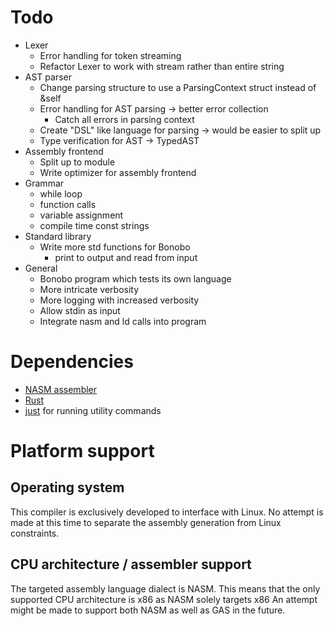 # Todo

- Lexer
    - Error handling for token streaming
    - Refactor Lexer to work with stream rather than entire string
- AST parser
    - Change parsing structure to use a ParsingContext struct instead of &self
    - Error handling for AST parsing -> better error collection
        - Catch all errors in parsing context
    - Create "DSL" like language for parsing -> would be easier to split up
    - Type verification for AST -> TypedAST
- Assembly frontend
    - Split up to module
    - Write optimizer for assembly frontend
- Grammar
    - while loop
    - function calls
    - variable assignment
    - compile time const strings
- Standard library
    - Write more std functions for Bonobo
        - print to output and read from input
- General
    - Bonobo program which tests its own language
    - More intricate verbosity
    - More logging with increased verbosity
    - Allow stdin as input
    - Integrate nasm and ld calls into program

# Dependencies

- [NASM assembler](https://linuxtldr.com/installing-nasm/)
- [Rust](https://www.rust-lang.org/tools/install)
- [just](https://github.com/casey/just) for running utility commands

# Platform support

## Operating system

This compiler is exclusively developed to interface with Linux.
No attempt is made at this time to separate the assembly generation from Linux constraints.

## CPU architecture / assembler support

The targeted assembly language dialect is NASM.
This means that the only supported CPU architecture is x86 as NASM solely targets x86
An attempt might be made to support both NASM as well as GAS in the future.
